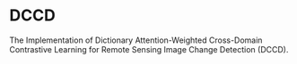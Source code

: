 # DCCD
The Implementation of Dictionary Attention-Weighted Cross-Domain Contrastive Learning for Remote Sensing Image Change Detection (DCCD).
